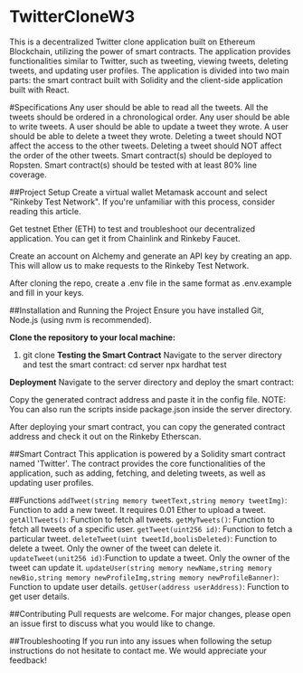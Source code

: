 # TwitterCloneW3

This is a decentralized Twitter clone application built on Ethereum Blockchain, utilizing the power of smart contracts. The application provides functionalities similar to Twitter, such as tweeting, viewing tweets, deleting tweets, and updating user profiles. The application is divided into two main parts: the smart contract built with Solidity and the client-side application built with React.

#Specifications
Any user should be able to read all the tweets.
All the tweets should be ordered in a chronological order.
Any user should be able to write tweets.
A user should be able to update a tweet they wrote.
A user should be able to delete a tweet they wrote.
Deleting a tweet should NOT affect the access to the other tweets.
Deleting a tweet should NOT affect the order of the other tweets.
Smart contract(s) should be deployed to Ropsten.
Smart contract(s) should be tested with at least 80% line coverage.

##Project Setup
Create a virtual wallet Metamask account and select "Rinkeby Test Network". If you're unfamiliar with this process, consider reading this article.

Get testnet Ether (ETH) to test and troubleshoot our decentralized application. You can get it from Chainlink and Rinkeby Faucet.

Create an account on Alchemy and generate an API key by creating an app. This will allow us to make requests to the Rinkeby Test Network.

After cloning the repo, create a .env file in the same format as .env.example and fill in your keys.

##Installation and Running the Project
Ensure you have installed Git, Node.js (using nvm is recommended).

**Clone the repository to your local machine:**
1. git clone
**Testing the Smart Contract**
Navigate to the server directory and test the smart contract:
cd server
npx hardhat test

**Deployment**
Navigate to the server directory and deploy the smart contract:

Copy the generated contract address and paste it in the config file.
NOTE: You can also run the scripts inside package.json inside the server directory.

After deploying your smart contract, you can copy the generated contract address and check it out on the Rinkeby Etherscan.


##Smart Contract
This application is powered by a Solidity smart contract named 'Twitter'. The contract provides the core functionalities of the application, such as adding, fetching, and deleting tweets, as well as updating user profiles.

##Functions
`addTweet(string memory tweetText,string memory tweetImg)`: Function to add a new tweet. It requires 0.01 Ether to upload a tweet.
`getAllTweets()`: Function to fetch all tweets.
`getMyTweets()`: Function to fetch all tweets of a specific user.
`getTweet(uint256 id)`: Function to fetch a particular tweet.
`deleteTweet(uint tweetId,boolisDeleted)`: Function to delete a tweet. Only the owner of the tweet can delete it.
`updateTweet(unit256 id)`:Function to update a tweet. Only the owner of the tweet can update it.
`updateUser(string memory newName,string memory newBio,string memory newProfileImg,string memory newProfileBanner)`: Function to update user details.
`getUser(address userAddress)`: Function to get user details.

##Contributing
Pull requests are welcome. For major changes, please open an issue first to discuss what you would like to change.

##Troubleshooting
If you run into any issues when following the setup instructions do not hesitate to contact me. We would appreciate your feedback!
